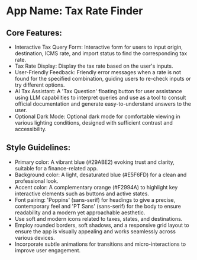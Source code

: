 # **App Name**: Tax Rate Finder

## Core Features:

- Interactive Tax Query Form: Interactive form for users to input origin, destination, ICMS rate, and import status to find the corresponding tax rate.
- Tax Rate Display: Display the tax rate based on the user's inputs.
- User-Friendly Feedback: Friendly error messages when a rate is not found for the specified combination, guiding users to re-check inputs or try different options.
- AI Tax Assistant: A 'Tax Question' floating button for user assistance using LLM capabilities to interpret queries and use as a tool to consult official documentation and generate easy-to-understand answers to the user. 
- Optional Dark Mode: Optional dark mode for comfortable viewing in various lighting conditions, designed with sufficient contrast and accessibility.

## Style Guidelines:

- Primary color: A vibrant blue (#29ABE2) evoking trust and clarity, suitable for a finance-related app.
- Background color: A light, desaturated blue (#E5F6FD) for a clean and professional look.
- Accent color: A complementary orange (#F2994A) to highlight key interactive elements such as buttons and active states.
- Font pairing: 'Poppins' (sans-serif) for headings to give a precise, contemporary feel and 'PT Sans' (sans-serif) for the body to ensure readability and a modern yet approachable aesthetic.
- Use soft and modern icons related to taxes, states, and destinations.
- Employ rounded borders, soft shadows, and a responsive grid layout to ensure the app is visually appealing and works seamlessly across various devices.
- Incorporate subtle animations for transitions and micro-interactions to improve user engagement.